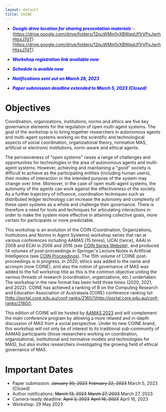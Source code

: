 ```yaml
---
layout: default
title: COINE
---
```


* __*<span style="color:blue">Google drive location for sharing presentation materials </span>*__ 💥 (https://drive.google.com/drive/folders/12puWMm1yXBWqgUf1rVPxJwrhHtsxJ7dT) [https://drive.google.com/drive/folders/12puWMm1yXBWqgUf1rVPxJwrhHtsxJ7dT]

* __*<span style="color:blue">Workshop registration link available now </span>*__
* __*<span style="color:blue">Schedule is avaible now </span>*__ 
* __*<span style="color:blue">Notifications sent out on March 28, 2023 </span>*__ 
* __*<span style="color:blue">Paper submission deadline extended to March 5, 2023 (Closed) </span>*__

# Objectives

Coordination, organizations, institutions, norms and ethics are five key governance elements for the regulation of open multi-agent systems. The goal of the workshop is to bring together researchers in autonomous agents and multi-agent systems working on the scientific and technological aspects of social coordination, organizational theory, normative MAS, artificial or electronic institutions, norm-aware and ethical agents.

The pervasiveness of "open systems" raises a range of challenges and opportunities for technologies in the area of autonomous agents and multi-agent systems. However, achieving and maintaining a "good" society is difficult to achieve as the participating entities (including human users), their modes of interaction or the intended purpose of the system may change over time. Moreover, in the case of open multi-agent systems, the autonomy of the agents can work against the effectiveness of the society. As a further trajectory of influence, coordination techniques such as distributed ledger technology can increase the autonomy and complexity of these open systems as a whole and challenge their governance. There is therefore a need for tools and techniques for articulating interactions in order to make the system more effective in attaining collective goals, more certain for participants or more predictable.

This workshop is an evolution of the COIN (Coordination, Organizations, Institutions and Norms in Agent Systems) workshop series that ran at various conferences including AAMAS (15 times), IJCAI (twice), AAAI in 2008 and ECAI in 2006 and 2016 (see [COIN Series Website](http://www2.pcs.usp.br/~coin)), and produced 14 volumes of post-proceedings in Springer's Lecture Notes in Artificial Intelligence (see [COIN Proceedings](https://www2.pcs.usp.br/~coin/coin_springer.html)). The 15th volume of COINE post-proceedings is in progress.  In 2020, ethics was added to the name and acronym (now COINE), and also the notion of governance of MAS was added to the full workshop title as this is the common objective uniting the various threads of research (coordination, organizations, etc.) undertaken. The workshop in the new format has been held three times (2020, 2021, and 2022). COINE has achieved a ranking of B on the Computing Research and Education Association of Australasia (CORE) conference ranking list [http://portal.core.edu.au/conf-ranks/2160/](http://portal.core.edu.au/conf-ranks/2160/). 

This edition of COINE will be hosted by [AAMAS 2023](https://aamas2023.soton.ac.uk/) and will complement the main conference program by allowing a more relaxed and in-depth discussion of MAS from a social perspective. Under its new COINE brand, this workshop will not only be of interest to its traditional sub-community of AAMAS participants (those researchers working on coordination, organisational, institutional and normative models and technologies for MAS), but also invites researchers investigating the growing field of ethical governance of MAS.


# Important Dates
- Paper submission: ~~January 30, 2023~~ ~~February 22, 2023~~ March 5, 2023 (Closed)
- Author notifications: ~~March 13, 2023~~ ~~March 27, 2023~~ March 27, 2023
- Camera-ready deadline: ~~April 3, 2023~~ ~~April 16, 2023~~ April 16, 2023
- Workshop: 29 May 2023
